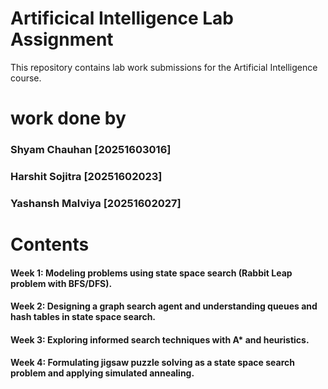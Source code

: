 
# Artificical Intelligence Lab Assignment


This repository contains lab work submissions for the Artificial Intelligence course.
# work done by 

### Shyam Chauhan [20251603016]

### Harshit Sojitra [20251602023]

### Yashansh Malviya [20251602027]

# Contents
#### Week 1: Modeling problems using state space search (Rabbit Leap problem with BFS/DFS).
#### Week 2: Designing a graph search agent and understanding queues and hash tables in state space search.
#### Week 3: Exploring informed search techniques with A* and heuristics.
#### Week 4: Formulating jigsaw puzzle solving as a state space search problem and applying simulated annealing.
